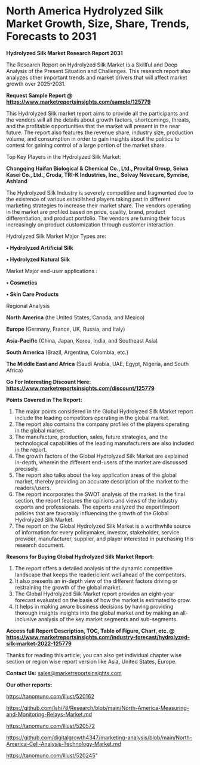 # North America Hydrolyzed Silk Market Growth, Size, Share, Trends, Forecasts to 2031

<strong>Hydrolyzed Silk Market Research Report 2031</strong>

The Research Report on Hydrolyzed Silk Market is a Skillful and Deep Analysis of the Present Situation and Challenges. This research report also analyzes other important trends and market drivers that will affect market growth over 2025-2031.

<strong>Request Sample Report @ <a href=https://www.marketreportsinsights.com/sample/125779>https://www.marketreportsinsights.com/sample/125779</a></strong>

This Hydrolyzed Silk market report aims to provide all the participants and the vendors will all the details about growth factors, shortcomings, threats, and the profitable opportunities that the market will present in the near future. The report also features the revenue share, industry size, production volume, and consumption in order to gain insights about the politics to contest for gaining control of a large portion of the market share.

Top Key Players in the Hydrolyzed Silk Market:

<strong>Chongqing Haifan Biological & Chemical Co., Ltd., Provital Group, Seiwa Kasei Co., Ltd., Croda, TRI-K Industries, Inc., Solvay Novecare, Symrise, Ashland</strong>

The Hydrolyzed Silk Industry is severely competitive and fragmented due to the existence of various established players taking part in different marketing strategies to increase their market share. The vendors operating in the market are profiled based on price, quality, brand, product differentiation, and product portfolio. The vendors are turning their focus increasingly on product customization through customer interaction.

Hydrolyzed Silk Market Major Types are:

<strong>• Hydrolyzed Artificial Silk

• Hydrolyzed Natural Silk</strong>

Market Major end-user applications :

<strong>• Cosmetics

• Skin Care Products</strong>

Regional Analysis

</u><strong><b>North America</b></strong> (the United States, Canada, and Mexico)

<strong><b>Europe </b></strong>(Germany, France, UK, Russia, and Italy)

<strong><b>Asia-Pacific</b></strong> (China, Japan, Korea, India, and Southeast Asia)

<strong><b>South America</b></strong> (Brazil, Argentina, Colombia, etc.)

<strong><b>The Middle East and Africa</b></strong> (Saudi Arabia, UAE, Egypt, Nigeria, and South Africa)

<strong>Go For Interesting Discount Here: <a href=https://www.marketreportsinsights.com/discount/125779>https://www.marketreportsinsights.com/discount/125779</a></strong>

<strong>Points Covered in The Report:</strong>
<ol>
  <li>The major points considered in the Global Hydrolyzed Silk Market report include the leading competitors operating in the global market.</li>
  <li>The report also contains the company profiles of the players operating in the global market.</li>
  <li>The manufacture, production, sales, future strategies, and the technological capabilities of the leading manufacturers are also included in the report.</li>
  <li>The growth factors of the Global Hydrolyzed Silk Market are explained in-depth, wherein the different end-users of the market are discussed precisely.</li>
  <li>The report also talks about the key application areas of the global market, thereby providing an accurate description of the market to the readers/users.</li>
  <li>The report incorporates the SWOT analysis of the market. In the final section, the report features the opinions and views of the industry experts and professionals. The experts analyzed the export/import policies that are favorably influencing the growth of the Global Hydrolyzed Silk Market.</li>
  <li>The report on the Global Hydrolyzed Silk Market is a worthwhile source of information for every policymaker, investor, stakeholder, service provider, manufacturer, supplier, and player interested in purchasing this research document.</li>
</ol>
<strong>Reasons for Buying Global Hydrolyzed Silk Market Report:</strong>

<ol>
  <li>The report offers a detailed analysis of the dynamic competitive landscape that keeps the reader/client well ahead of the competitors.</li>
  <li>It also presents an in-depth view of the different factors driving or restraining the growth of the global market.</li>
  <li>The Global Hydrolyzed Silk Market report provides an eight-year forecast evaluated on the basis of how the market is estimated to grow.</li>
  <li>It helps in making aware business decisions by having providing thorough insights insights into the global market and by making an all-inclusive analysis of the key market segments and sub-segments.</li>
</ol>
<strong>Access full Report Description, TOC, Table of Figure, Chart, etc. @ <a href=https://www.marketreportsinsights.com/industry-forecast/hydrolyzed-silk-market-2022-125779>https://www.marketreportsinsights.com/industry-forecast/hydrolyzed-silk-market-2022-125779</a></strong>


Thanks for reading this article; you can also get individual chapter wise section or region wise report version like Asia, United States, Europe.

<strong>Contact Us:</strong>
sales@marketreportsinsights.com

<strong>Our other reports:</strong>

<a href=https://tanomuno.com/illust/520162>https://tanomuno.com/illust/520162</a>

<a href=https://github.com/Ishi78/Research/blob/main/North-America-Measuring-and-Monitoring-Relays-Market.md>https://github.com/Ishi78/Research/blob/main/North-America-Measuring-and-Monitoring-Relays-Market.md</a>

<a href=https://tanomuno.com/illust/520572>https://tanomuno.com/illust/520572</a>

<a href=https://github.com/digitalgrowth4347/marketing-analysis/blob/main/North-America-Cell-Analysis-Technology-Market.md>https://github.com/digitalgrowth4347/marketing-analysis/blob/main/North-America-Cell-Analysis-Technology-Market.md</a>

<a href=https://tanomuno.com/illust/520245>https://tanomuno.com/illust/520245</a>"
